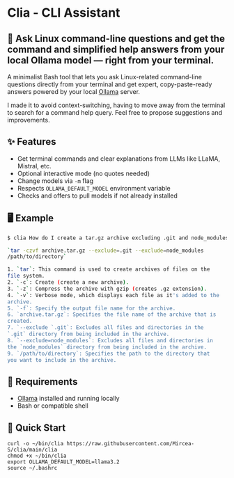 # Clia - CLI Assistant
🔧 Ask Linux command-line questions and get the command and simplified help answers from your local Ollama model — right from your terminal.
---

A minimalist Bash tool that lets you ask Linux-related command-line questions directly from your terminal and get expert, copy-paste-ready answers powered by your local [Ollama](https://ollama.com/) server.

I made it to avoid context-switching, having to move away from the terminal to search for a command help query. Feel free to propose suggestions and improvements.

## ✨ Features

- Get terminal commands and clear explanations from LLMs like LLaMA, Mistral, etc.
- Optional interactive mode (no quotes needed)
- Change models via `-m` flag
- Respects `OLLAMA_DEFAULT_MODEL` environment variable
- Checks and offers to pull models if not already installed

## 🖥️ Example

```bash
$ clia How do I create a tar.gz archive excluding .git and node_modules folders?

`tar -czvf archive.tar.gz --exclude=.git --exclude=node_modules 
/path/to/directory`

1. `tar`: This command is used to create archives of files on the 
file system.
2. `-c`: Create (create a new archive).
3. `-z`: Compress the archive with gzip (creates .gz extension).
4. `-v`: Verbose mode, which displays each file as it's added to the 
archive.
5. `-f`: Specify the output file name for the archive.
6. `archive.tar.gz`: Specifies the file name of the archive that is 
created.
7. `--exclude `.git`: Excludes all files and directories in the 
`.git` directory from being included in the archive.
8. `--exclude=node_modules`: Excludes all files and directories in 
the `node_modules` directory from being included in the archive.
9. `/path/to/directory`: Specifies the path to the directory that 
you want to include in the archive.


```

## 🔧 Requirements

* [Ollama](https://ollama.com/)  installed and running locally
* Bash or compatible shell

## 🧪 Quick Start

```
curl -o ~/bin/clia https://raw.githubusercontent.com/Mircea-S/clia/main/clia
chmod +x ~/bin/clia
export OLLAMA_DEFAULT_MODEL=llama3.2
source ~/.bashrc
```

